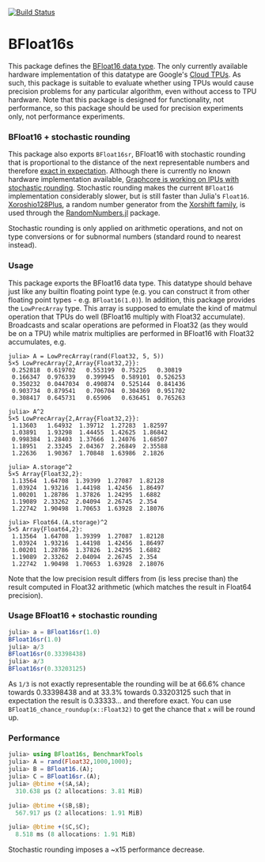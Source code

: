 [![Build Status](https://travis-ci.com/JuliaComputing/BFloat16s.jl.svg?branch=master)](https://travis-ci.com/JuliaComputing/BFloat16s.jl.svg)

# BFloat16s

This package defines the [BFloat16 data type](https://en.wikipedia.org/wiki/Bfloat16_floating-point_format).
The only currently available hardware implementation of this datatype are
Google's [Cloud TPUs](https://en.wikipedia.org/wiki/Tensor_processing_unit).
As such, this package is suitable to evaluate whether using TPUs would cause
precision problems for any particular algorithm, even without access to TPU
hardware. Note that this package is designed for functionality, not performance,
so this package should be used for precision experiments only, not performance
experiments.

### BFloat16 + stochastic rounding

This package also exports `BFloat16sr`, BFloat16 with stochastic rounding that is proportional to the distance of the next representable numbers and therefore [exact in expectation](https://en.wikipedia.org/wiki/Rounding#Stochastic_rounding). Although there is currently no known hardware implementation available, [Graphcore is working on IPUs with stochastic rounding](https://www.graphcore.ai/posts/directions-of-ai-research). Stochastic rounding makes the current `BFloat16` implementation considerably slower, but is still faster than Julia's `Float16`. [Xoroshio128Plus](https://sunoru.github.io/RandomNumbers.jl/stable/man/xorshifts/#Xorshift-Family-1), a random number generator from the [Xorshift family](https://en.wikipedia.org/wiki/Xorshift), is used through the [RandomNumbers.jl](https://github.com/sunoru/RandomNumbers.jl) package.

Stochastic rounding is only applied on arithmetic operations, and not on type conversions or for subnormal numbers (standard round to nearest instead).

### Usage

This package exports the BFloat16 data type. This datatype should behave
just like any builtin floating point type (e.g. you can construct it from
other floating point types - e.g. `BFloat16(1.0)`). In addition, this package
provides the `LowPrecArray` type. This array is supposed to emulate the kind
of matmul operation that TPUs do well (BFloat16 multiply with Float32
accumulate). Broadcasts and scalar operations are peformed in Float32 (as
they would be on a TPU) while matrix multiplies are performed in BFloat16 with
Float32 accumulates, e.g.

```
julia> A = LowPrecArray(rand(Float32, 5, 5))
5×5 LowPrecArray{2,Array{Float32,2}}:
 0.252818  0.619702   0.553199  0.75225   0.30819
 0.166347  0.976339   0.399945  0.589101  0.526253
 0.350232  0.0447034  0.490874  0.525144  0.841436
 0.903734  0.879541   0.706704  0.304369  0.951702
 0.308417  0.645731   0.65906   0.636451  0.765263

julia> A^2
5×5 LowPrecArray{2,Array{Float32,2}}:
 1.13603   1.64932  1.39712  1.27283  1.82597
 1.03891   1.93298  1.44455  1.42625  1.86842
 0.998384  1.28403  1.37666  1.24076  1.68507
 1.18951   2.33245  2.04367  2.26849  2.35588
 1.22636   1.90367  1.70848  1.63986  2.1826

julia> A.storage^2
5×5 Array{Float32,2}:
 1.13564  1.64708  1.39399  1.27087  1.82128
 1.03924  1.93216  1.44198  1.42456  1.86497
 1.00201  1.28786  1.37826  1.24295  1.6882
 1.19089  2.33262  2.04094  2.26745  2.354
 1.22742  1.90498  1.70653  1.63928  2.18076

julia> Float64.(A.storage)^2
5×5 Array{Float64,2}:
 1.13564  1.64708  1.39399  1.27087  1.82128
 1.03924  1.93216  1.44198  1.42456  1.86497
 1.00201  1.28786  1.37826  1.24295  1.6882
 1.19089  2.33262  2.04094  2.26745  2.354
 1.22742  1.90498  1.70653  1.63928  2.18076
```

Note that the low precision result differs from (is less precise than) the
result computed in Float32 arithmetic (which matches the result in Float64
precision).

### Usage BFloat16 + stochastic rounding

```julia
julia> a = BFloat16sr(1.0)
BFloat16sr(1.0)
julia> a/3
BFloat16sr(0.33398438)
julia> a/3
BFloat16sr(0.33203125)
```
As `1/3` is not exactly representable the rounding will be at 66.6% chance towards 0.33398438 and at 33.3% towards 0.33203125 such that in expectation the result is 0.33333... and therefore exact. You can use `BFloat16_chance_roundup(x::Float32)` to get the chance that `x` will be round up.

### Performance

```julia
julia> using BFloat16s, BenchmarkTools
julia> A = rand(Float32,1000,1000);
julia> B = BFloat16.(A);
julia> C = BFloat16sr.(A);
julia> @btime +($A,$A);
  310.638 μs (2 allocations: 3.81 MiB)

julia> @btime +($B,$B);
  567.917 μs (2 allocations: 1.91 MiB)

julia> @btime +($C,$C);
  8.518 ms (8 allocations: 1.91 MiB)
```
Stochastic rounding imposes a ~x15 performance decrease.
